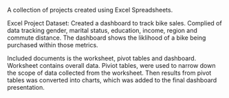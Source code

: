 A collection of projects created using Excel Spreadsheets.

Excel Project Dataset: 
Created a dashboard to track bike sales. Complied of data tracking gender, marital status, education, income, region and commute distance. The dashboard shows the liklihood of a bike being purchased within those metrics.

Included documents is the worksheet, pivot tables and dashboard. Worksheet contains overall data. Piviot tables, were used to narrow down the scope of data collected from the worksheet. Then results from pivot tables was converted into charts, which was added to the final dashboard presentation.
